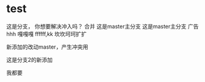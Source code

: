 # test


这是分支，
你想要解决冲入吗？
合并
这是master主分支
这是master主分支
广告  
hhh
嘎嘎嘎
ffffff,kk
坎坎坷坷扩扩

新添加的改动master，产生冲突用

这是分支2的新添加

我都要